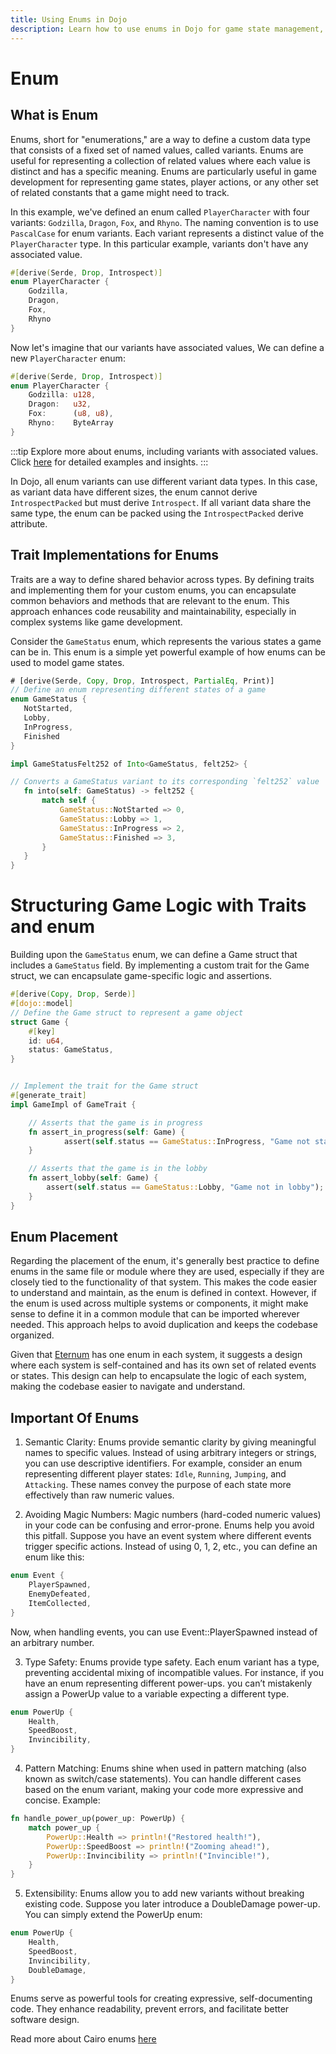 ```yaml
---
title: Using Enums in Dojo
description: Learn how to use enums in Dojo for game state management, including trait implementations and best practices.
---
```


# Enum

## What is Enum

Enums, short for "enumerations," are a way to define a custom data type that consists of a fixed set of named values, called variants. Enums are useful for representing a collection of related values where each value is distinct and has a specific meaning. Enums are particularly useful in game development for representing game states, player actions, or any other set of related constants that a game might need to track.

In this example, we've defined an enum called `PlayerCharacter` with four variants: `Godzilla`, `Dragon`, `Fox`, and `Rhyno`. The naming convention is to use `PascalCase` for enum variants. Each variant represents a distinct value of the `PlayerCharacter` type. In this particular example, variants don't have any associated value.

```rust
#[derive(Serde, Drop, Introspect)]
enum PlayerCharacter {
    Godzilla,
    Dragon,
    Fox,
    Rhyno
}
```

Now let's imagine that our variants have associated values, We can define a new `PlayerCharacter` enum:

```rust
#[derive(Serde, Drop, Introspect)]
enum PlayerCharacter {
    Godzilla: u128,
    Dragon:   u32,
    Fox:      (u8, u8),
    Rhyno:    ByteArray
}
```

:::tip
Explore more about enums, including variants with associated values. Click [here](https://book.cairo-lang.org/ch06-01-enums.html) for detailed examples and insights.
:::

In Dojo, all enum variants can use different variant data types. In this case, as variant data have different sizes, the enum cannot derive `IntrospectPacked` but must derive `Introspect`. If all variant data share the same type, the enum can be packed using the `IntrospectPacked` derive attribute.  

## Trait Implementations for Enums

Traits are a way to define shared behavior across types. By defining traits and implementing them for your custom enums, you can encapsulate common behaviors and methods that are relevant to the enum. This approach enhances code reusability and maintainability, especially in complex systems like game development.

Consider the `GameStatus` enum, which represents the various states a game can be in. This enum is a simple yet powerful example of how enums can be used to model game states.

```rust
# [derive(Serde, Copy, Drop, Introspect, PartialEq, Print)]
// Define an enum representing different states of a game
enum GameStatus {
   NotStarted,
   Lobby,
   InProgress,
   Finished
}
```

<!-- We define an into trait -->

```rust
impl GameStatusFelt252 of Into<GameStatus, felt252> {

// Converts a GameStatus variant to its corresponding `felt252` value
   fn into(self: GameStatus) -> felt252 {
       match self {
           GameStatus::NotStarted => 0,
           GameStatus::Lobby => 1,
           GameStatus::InProgress => 2,
           GameStatus::Finished => 3,
       }
   }
}
```

# Structuring Game Logic with Traits and enum

Building upon the `GameStatus` enum, we can define a Game struct that includes a `GameStatus` field. By implementing a custom trait for the Game struct, we can encapsulate game-specific logic and assertions.

```rust
#[derive(Copy, Drop, Serde)]
#[dojo::model]
// Define the Game struct to represent a game object
struct Game {
    #[key]
    id: u64,
    status: GameStatus,
}


// Implement the trait for the Game struct
#[generate_trait]
impl GameImpl of GameTrait {

    // Asserts that the game is in progress
    fn assert_in_progress(self: Game) {
            assert(self.status == GameStatus::InProgress, "Game not started");
    }

    // Asserts that the game is in the lobby
    fn assert_lobby(self: Game) {
        assert(self.status == GameStatus::Lobby, "Game not in lobby");
    }
}
```

## Enum Placement

Regarding the placement of the enum, it's generally best practice to define enums in the same file or module where they are used, especially if they are closely tied to the functionality of that system. This makes the code easier to understand and maintain, as the enum is defined in context. However, if the enum is used across multiple systems or components, it might make sense to define it in a common module that can be imported wherever needed. This approach helps to avoid duplication and keeps the codebase organized.

Given that [Eternum](https://github.com/BibliothecaDAO/eternum) has one enum in each system, it suggests a design where each system is self-contained and has its own set of related events or states. This design can help to encapsulate the logic of each system, making the codebase easier to navigate and understand.

## Important Of Enums

1. Semantic Clarity:
   Enums provide semantic clarity by giving meaningful names to specific values. Instead of using arbitrary integers or strings, you can use descriptive identifiers.
   For example, consider an enum representing different player states: `Idle`, `Running`, `Jumping`, and `Attacking`. These names convey the purpose of each state more effectively than raw numeric values.

2. Avoiding Magic Numbers:
   Magic numbers (hard-coded numeric values) in your code can be confusing and error-prone. Enums help you avoid this pitfall.
   Suppose you have an event system where different events trigger specific actions. Instead of using 0, 1, 2, etc., you can define an enum like this:

```rust
enum Event {
    PlayerSpawned,
    EnemyDefeated,
    ItemCollected,
}
```

Now, when handling events, you can use Event::PlayerSpawned instead of an arbitrary number.

3. Type Safety:
   Enums provide type safety. Each enum variant has a type, preventing accidental mixing of incompatible values.
   For instance, if you have an enum representing different power-ups. you can’t mistakenly assign a PowerUp value to a variable expecting a different type.

```rust
enum PowerUp {
    Health,
    SpeedBoost,
    Invincibility,
}
```

4. Pattern Matching:
   Enums shine when used in pattern matching (also known as switch/case statements).
   You can handle different cases based on the enum variant, making your code more expressive and concise. Example:

```rust
fn handle_power_up(power_up: PowerUp) {
    match power_up {
        PowerUp::Health => println!("Restored health!"),
        PowerUp::SpeedBoost => println!("Zooming ahead!"),
        PowerUp::Invincibility => println!("Invincible!"),
    }
}

```

5. Extensibility:
   Enums allow you to add new variants without breaking existing code.
   Suppose you later introduce a DoubleDamage power-up. You can simply extend the PowerUp enum:

```rust
enum PowerUp {
    Health,
    SpeedBoost,
    Invincibility,
    DoubleDamage,
}
```

Enums serve as powerful tools for creating expressive, self-documenting code. They enhance readability, prevent errors, and facilitate better software design.

Read more about Cairo enums [here](https://book.cairo-lang.org/ch06-00-enums-and-pattern-matching.html)
